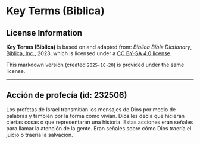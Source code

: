 # Key Terms (Biblica)

## License Information

**Key Terms (Biblica)** is based on and adapted from: _Biblica Bible Dictionary_, [Biblica, Inc.](https://www.biblica.com/), 2023, which is licensed under a [CC BY-SA 4.0 license](https://creativecommons.org/licenses/by-sa/4.0/legalcode.en).

This markdown version (created `2025-10-20`) is provided under the same license.



--------------------------------

## Acción de profecía (id: 232506)

Los profetas de Israel transmitían los mensajes de Dios por medio de palabras y también por la forma como vivían. Dios les decía que hicieran ciertas cosas o que representaran una historia. Estas acciones eran señales para llamar la atención de la gente. Eran señales sobre cómo Dios traería el juicio o traería la salvación.


